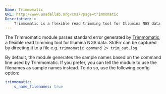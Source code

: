 ```yaml
---
Name: Trimmomatic
URL: http://www.usadellab.org/cms/?page=trimmomatic
Description: >
    Trimmomatic is a flexible read trimming tool for Illumina NGS data
---
```


The Trimmomatic module parses standard error generated by
[Trimmomatic](http://www.usadellab.org/cms/?page=trimmomatic),
a flexible read trimming tool for Illumina NGS data. StdErr can be captured by
directing it to a file e.g. `trimmomatic command 2> trim_out.log`

By default, the module generates the sample names based on the command line used
by Trimmomatic. If you prefer, you can tell the module to use the filenames as
sample names instead. To do so, use the following config option:

```yaml
trimmomatic:
    s_name_filenames: true
```
